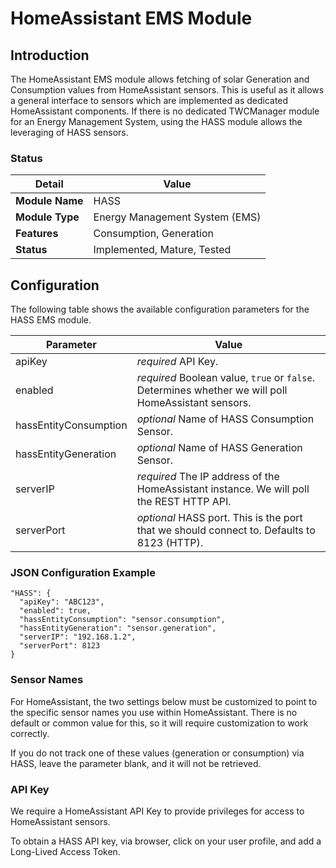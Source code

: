 # HomeAssistant EMS Module

## Introduction

The HomeAssistant EMS module allows fetching of solar Generation and Consumption values from HomeAssistant sensors. This is useful as it allows a general interface to sensors which are implemented as dedicated HomeAssistant components. If there is no dedicated TWCManager module for an Energy Management System, using the HASS module allows the leveraging of HASS sensors.

### Status

| Detail          | Value                          |
| --------------- | ------------------------------ |
| **Module Name** | HASS                           |
| **Module Type** | Energy Management System (EMS) |
| **Features**    | Consumption, Generation        |
| **Status**      | Implemented, Mature, Tested    |

## Configuration

The following table shows the available configuration parameters for the HASS EMS module.

| Parameter   | Value         |
| ----------- | ------------- |
| apiKey      | *required* API Key. |
| enabled     | *required* Boolean value, ```true``` or ```false```. Determines whether we will poll HomeAssistant sensors. |
| hassEntityConsumption | *optional* Name of HASS Consumption Sensor. |
| hassEntityGeneration  | *optional* Name of HASS Generation Sensor. |
| serverIP    | *required* The IP address of the HomeAssistant instance. We will poll the REST HTTP API. |
| serverPort  | *optional* HASS port. This is the port that we should connect to. Defaults to 8123 (HTTP). |

### JSON Configuration Example

```
"HASS": {
  "apiKey": "ABC123",
  "enabled": true,
  "hassEntityConsumption": "sensor.consumption",
  "hassEntityGeneration": "sensor.generation",
  "serverIP": "192.168.1.2",
  "serverPort": 8123
}
```

### Sensor Names

For HomeAssistant, the two settings below must be customized to point to the specific sensor names you use within HomeAssistant. There is no default or common value for this, so it will require customization to work correctly.

If you do not track one of these values (generation or consumption) via HASS, leave the parameter blank, and it will not be retrieved.

### API Key

We require a HomeAssistant API Key to provide privileges for access to HomeAssistant sensors.

To obtain a HASS API key, via browser, click on your user profile, and add a Long-Lived Access Token.
